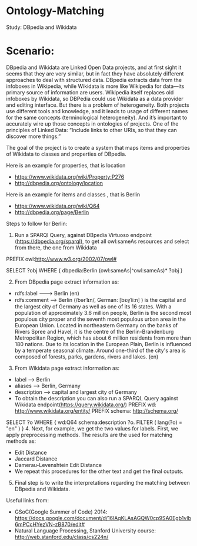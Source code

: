 # Ontology-Matching
Study: DBpedia and Wikidata

# Scenario:
DBpedia and Wikidata are Linked Open Data projects, and at first sight it seems that they are very similar, but in fact they have absolutely different approaches to deal with structured data. DBpedia extracts data from the infoboxes in Wikipedia, while Wikidata is more like Wikipedia for data—its primary source of information are users. Wikipedia itself replaces old infoboxes by Wikidata, so DBPedia could use Wikidata as a data provider and editing interface. But there is a problem of heterogeneity. Both projects use different tools and knowledge, and it leads to usage of different names for the same concepts (terminological heterogeneity). And it’s important to accurately wire up those concepts in ontologies of projects. One of the principles of Linked Data: “Include links to other URIs, so that they can discover more things.”

The goal of the project is to create a system that maps items and properties of Wikidata to classes and properties of DBpedia.

Here is an example for properties, that is location
 - https://www.wikidata.org/wiki/Property:P276
 - http://dbpedia.org/ontology/location

Here is an example for items and classes , that is Berlin
 - https://www.wikidata.org/wiki/Q64
 - http://dbpedia.org/page/Berlin

 
Steps to follow for Berlin:
1. Run a SPARQl Query, against DBpedia Virtuoso endpoint (https://dbpedia.org/sparql),
   to get all owl:sameAs resources and select from there, the one from Wikidata

PREFIX owl:<http://www.w3.org/2002/07/owl#>

SELECT ?obj WHERE {
    dbpedia:Berlin (owl:sameAs|^owl:sameAs)* ?obj
}
 
2. From DBpedia page extract information as:
 - rdfs:label ---> Berlin (en)
 - rdfs:comment --> Berlin (/bərˈlɪn/, German: [bɛɐ̯ˈliːn] ) is the capital and the largest city of Germany as well as one of its 16 states. With a population of approximately 3.6 million people, Berlin is the second most populous city proper and the seventh most populous urban area in the European Union. Located in northeastern Germany on the banks of Rivers Spree and Havel, it is the centre of the Berlin-Brandenburg Metropolitan Region, which has about 6 million residents from more than 180 nations. Due to its location in the European Plain, Berlin is influenced by a temperate seasonal climate. Around one-third of the city's area is composed of forests, parks, gardens, rivers and lakes. (en) 
 
3. From Wikidata page extract information as:
 - label --> Berlin 
 - aliases --> Berlin, Germany
 - description --> capital and largest city of Germany
 - To obtain the description you can also run a SPARQL Query against Wikidata endpoint(https://query.wikidata.org/)
 PREFIX wd: <http://www.wikidata.org/entity/>
 PREFIX schema: <http://schema.org/>

 SELECT ?o
 WHERE 
 {
  wd:Q64 schema:description ?o.
  FILTER ( lang(?o) = "en" )
 }
4. Next, for example, we get the two values for labels. First, we apply preprocessing methods. 
   The results are the used for matching methods as: 
 - Edit Distance
 - Jaccard Distance
 - Damerau-Levenshtein Edit Distance
 - We repeat this procedures for the other text and get the final outputs.

5. Final step is to write the interpretations regarding the matching between DBpedia and Wikidata.

Useful links from:
  - GSoC(Google Summer of Code) 2014: https://docs.google.com/document/d/16lAqKLAsAGQW0cp9SA0Egb1vlb6mPCcHYezVN-zB870/edit#
  - Natural Language Processing, Stanford University course: http://web.stanford.edu/class/cs224n/

